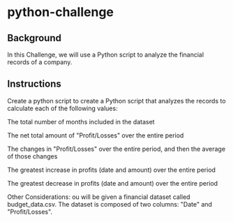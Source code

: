 # python-challenge

## Background
In this Challenge, we will use a Python script to analyze the financial records of a company. 

## Instructions
Create a python script to create a Python script that analyzes the records to calculate each of the following values:

The total number of months included in the dataset

The net total amount of "Profit/Losses" over the entire period

The changes in "Profit/Losses" over the entire period, and then the average of those changes

The greatest increase in profits (date and amount) over the entire period

The greatest decrease in profits (date and amount) over the entire period

Other Considerations:
ou will be given a financial dataset called budget_data.csv. The dataset is composed of two columns: "Date" and "Profit/Losses".
